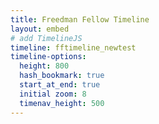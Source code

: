```yaml
---
title: Freedman Fellow Timeline
layout: embed
# add TimelineJS
timeline: fftimeline_newtest
timeline-options:
  height: 800
  hash_bookmark: true
  start_at_end: true
  initial zoom: 8
  timenav_height: 500
---
```

